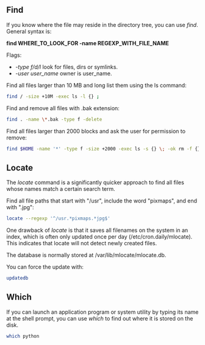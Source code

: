 <h2>Find</h2>

If you know where the file may reside in the directory tree, you can use <i>find</i>. General syntax is: 

<b>find WHERE_TO_LOOK_FOR -name REGEXP_WITH_FILE_NAME</b>

Flags:

* <i>-type f/d/l</i> look for files, dirs or symlinks. 
* <i>-user user_name</i> owner is user_name.

Find all files larger than 10 MB and long list them using the ls command:

```bash
find / -size +10M -exec ls -l {} ;
```

Find and remove all files with .bak extension:

```bash
find . -name \*.bak -type f -delete
```

Find all files larger than 2000 blocks and ask the user for permission to remove:

```bash
find $HOME -name '*' -type f -size +2000 -exec ls -s {} \; -ok rm -f {} \;
```
<h2>Locate</h2>

The <i>locate</i> command is a significantly quicker approach to find all files whose names match a certain search term.

Find all file paths that start with "/usr", include the word "pixmaps", and end with ".jpg":

```bash
locate --regexp '^/usr.*pixmaps.*jpg$'
```

One drawback of <i>locate</i> is that it saves all filenames on the system in an index, which is often only updated once per day (/etc/cron.daily/mlocate). This indicates that locate will not detect newly created files.

The database is normally stored at /var/lib/mlocate/mlocate.db.

You can force the update with:

```bash
updatedb
```

<h2>Which</h2>
If you can launch an application program or system utility by typing its name at the shell prompt, you can use <i>which</i> to find out where it is stored on the disk.

```bash
which python
```
